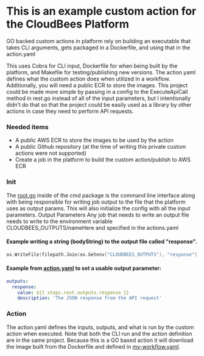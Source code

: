 # This is an example custom action for the CloudBees Platform

GO backed custom actions in platform rely on building an executable that takes CLI arguments, gets packaged in a Dockerfile, and using that in the action.yaml

This uses Cobra for CLI input, Dockerfile for when being built by the platform, and Makefile for testing/publishing new versions. The action.yaml defines what the custom action does when utilized in a workflow. Additionally, you will need a public ECR to store the images. This project could be made more simple by passing in a config to the ExecuteApiCall method in rest.go instead of all of the input parameters, but I intentionally didn’t do that so that the project could be easily used as a library by other actions in case they need to perform API requests.

### Needed items

* A public AWS ECR to store the images to be used by the action
* A public Github repository (at the time of writing this private custom actions were not supported)
* Create a job in the platform to build the custom action/publish to AWS ECR

### Init

The [root.go](./cmd/root.go) inside of the cmd package is the command line interface along with being responsible for writing job output to the file that the platform uses as output params. This will also initialize the config with all the input parameters.
Output Parameters
Any job that needs to write an output file needs to write to the environment variable CLOUDBEES_OUTPUTS/nameHere and specified in the actions.yaml

#### Example writing a string (bodyString) to the output file called "response". 
````go
os.WriteFile(filepath.Join(os.Getenv("CLOUDBEES_OUTPUTS"), "response"), []byte(bodyString), 0666)
````



#### Example from [action.yaml](action.yaml) to set a usable output parameter:
````yaml
outputs:
  response:
    value: ${{ steps.rest.outputs.response }}
    description: 'The JSON response from the API request'
````


### Action
The action.yaml defines the inputs, outputs, and what is run by the custom action when executed. Note that both the CLI run and the action definition are in the same project. Because this is a GO based action it will download the image built from the Dockerfile and defined in [my-workflow.yaml](.cloudbees/workflows/my-workflow.yaml).


